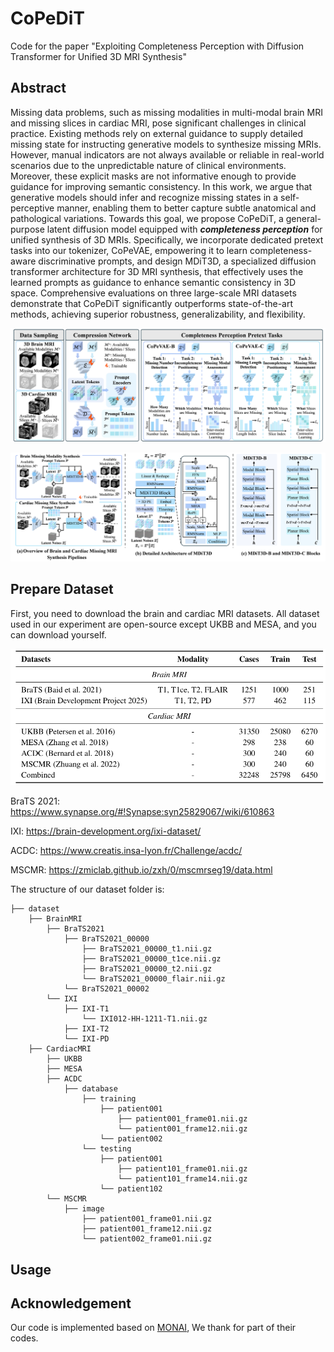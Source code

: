 # CoPeDiT
Code for the paper "Exploiting Completeness Perception with Diffusion Transformer for Unified 3D MRI Synthesis"

## Abstract
Missing data problems, such as missing modalities in multi-modal brain MRI and missing slices in cardiac MRI, pose significant challenges in clinical practice. Existing methods rely on external guidance to supply detailed missing state for instructing generative models to synthesize missing MRIs. However, manual indicators are not always available or reliable in real-world scenarios due to the unpredictable nature of clinical environments. Moreover, these explicit masks are not informative enough to provide guidance for improving semantic consistency. In this work, we argue that generative models should infer and recognize missing states in a self-perceptive manner, enabling them to better capture subtle anatomical and pathological variations. Towards this goal, we propose CoPeDiT, a general-purpose latent diffusion model equipped with ***completeness perception*** for unified synthesis of 3D MRIs. Specifically, we incorporate dedicated pretext tasks into our tokenizer, CoPeVAE, empowering it to learn completeness-aware discriminative prompts, and design MDiT3D, a specialized diffusion transformer architecture for 3D MRI synthesis, that effectively uses the learned prompts as guidance to enhance semantic consistency in 3D space. Comprehensive evaluations on three large-scale MRI datasets demonstrate that CoPeDiT significantly outperforms state-of-the-art methods, achieving superior robustness, generalizability, and flexibility.

![teaser](assets/CoPeVAE.png)

![teaser](assets/MDiT3D.png)

## Prepare Dataset
First, you need to download the brain and cardiac MRI datasets. All dataset used in our experiment are open-source except UKBB and MESA, and you can download yourself.

![teaser](assets/Dataset.png)

BraTS 2021: https://www.synapse.org/#!Synapse:syn25829067/wiki/610863 

IXI: https://brain-development.org/ixi-dataset/ 

ACDC: https://www.creatis.insa-lyon.fr/Challenge/acdc/

MSCMR: https://zmiclab.github.io/zxh/0/mscmrseg19/data.html

The structure of our dataset folder is:
```
├── dataset
    ├── BrainMRI
        ├── BraTS2021
            ├── BraTS2021_00000
                ├── BraTS2021_00000_t1.nii.gz
                ├── BraTS2021_00000_t1ce.nii.gz
                ├── BraTS2021_00000_t2.nii.gz
                └── BraTS2021_00000_flair.nii.gz
            └── BraTS2021_00002
        └── IXI
            ├── IXI-T1
                └── IXI012-HH-1211-T1.nii.gz
            ├── IXI-T2
            └── IXI-PD
    ├── CardiacMRI
        ├── UKBB
        ├── MESA
        ├── ACDC
            ├── database
                ├── training
                    ├── patient001
                        ├── patient001_frame01.nii.gz
                        └── patient001_frame12.nii.gz
                    └── patient002
                └── testing
                    ├── patient001
                        ├── patient101_frame01.nii.gz
                        └── patient101_frame14.nii.gz
                    └── patient102
        └── MSCMR
            ├── image
                ├── patient001_frame01.nii.gz
                ├── patient001_frame12.nii.gz
                └── patient002_frame01.nii.gz
```

## Usage


## Acknowledgement
Our code is implemented based on [MONAI](https://github.com/Project-MONAI/research-contributions), We thank for part of their codes.

